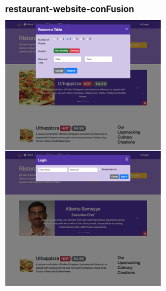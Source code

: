 # restaurant-website-conFusion

![alt text](https://github.com/purnasrivatsa96/restaurant-website-conFusion/blob/main/final/img1.png?raw=true)
![alt text](https://github.com/purnasrivatsa96/restaurant-website-conFusion/blob/main/final/img2.png?raw=true)
